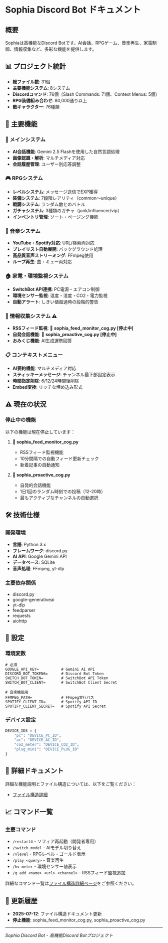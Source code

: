 # Sophia Discord Bot ドキュメント

## 概要
Sophiaは高機能なDiscord Botです。AI会話、RPGゲーム、音楽再生、家電制御、情報収集など、多彩な機能を提供します。

## 📊 プロジェクト統計
- **総ファイル数**: 31個
- **主要機能システム**: 8システム
- **Discordコマンド**: 76個（Slash Commands: 71個、Context Menus: 5個）
- **RPG装備組み合わせ**: 80,000通り以上
- **敵キャラクター**: 76種類

## 🚀 主要機能

### 🤖 メインシステム
- **AI会話機能**: Gemini 2.5 Flashを使用した自然言語処理
- **画像認識・解析**: マルチメディア対応
- **会話履歴管理**: ユーザー別応答調整

### 🎮 RPGシステム
- **レベルシステム**: メッセージ送信でEXP獲得
- **装備システム**: 7段階レアリティ（common〜unique）
- **戦闘システム**: ランダム敵とのバトル
- **ガチャシステム**: 3種類のガチャ（junk/influencer/vip）
- **インベントリ管理**: ソート・ページング機能

### 🎵 音楽システム
- **YouTube・Spotify対応**: URL/検索両対応
- **プレイリスト自動展開**: バックグラウンド処理
- **高品質音声ストリーミング**: FFmpeg使用
- **ループ再生**: 曲・キュー両対応

### 🏠 家電・環境監視システム
- **SwitchBot API連携**: PC電源・エアコン制御
- **環境センサー監視**: 温度・湿度・CO2・電力監視
- **自動アラート**: しきい値超過時の段階的警告

### 📰 情報収集システム ⚠️
- **RSSフィード監視**: 📰 **sophia_feed_monitor_cog.py [停止中]**
- **自発会話機能**: 💬 **sophia_proactive_cog.py [停止中]**
- **おみくじ機能**: AI生成運勢回答

### 📋 コンテキストメニュー
- **AI要約機能**: マルチメディア対応
- **スティッキーメッセージ**: チャンネル最下部固定表示
- **時間指定削除**: 6/12/24時間後削除
- **Embed変換**: リッチな埋め込み形式

## ⚠️ 現在の状況

### 停止中の機能
以下の機能は現在停止しています：

1. **📰 sophia_feed_monitor_cog.py**
   - RSSフィード監視機能
   - 10分間隔での自動フィード更新チェック
   - 新着記事の自動通知

2. **💬 sophia_proactive_cog.py**
   - 自発的会話機能
   - 1日1回のランダム時刻での投稿（12-20時）
   - 最もアクティブなチャンネルの自動選択

## 🛠️ 技術仕様

### 開発環境
- **言語**: Python 3.x
- **フレームワーク**: discord.py
- **AI API**: Google Gemini API
- **データベース**: SQLite
- **音声処理**: FFmpeg, yt-dlp

### 主要依存関係
- discord.py
- google-generativeai
- yt-dlp
- feedparser
- requests
- aiohttp

## 📝 設定

### 環境変数
```
# 必須
GOOGLE_API_KEY=          # Gemini AI API
DISCORD_BOT_TOKEN6=      # Discord Bot Token
SWITCH_BOT_TOKEN=        # SwitchBot API Token
SWITCH_BOT_CLIENT=       # SwitchBot Client Secret

# 音楽機能用
FFMPEG_PATH=             # FFmpeg実行パス
SPOTIFY_CLIENT_ID=       # Spotify API ID
SPOTIFY_CLIENT_SECRET=   # Spotify API Secret
```

### デバイス設定
```python
DEVICE_IDS = {
    "pc": "DEVICE_PC_ID",
    "ac": "DEVICE_AC_ID",
    "co2_meter": "DEVICE_CO2_ID",
    "plug_mini": "DEVICE_PLUG_ID"
}
```

## 📖 詳細ドキュメント

詳細な機能説明とファイル構造については、以下をご覧ください：
- [ファイル構造詳細](https://0rnot.github.io/SophiaDocument/FILE_STRUCTURE_VIEWER.html)

## 📈 コマンド一覧

### 主要コマンド
- `/restart4` - ソフィア再起動（開発者専用）
- `/switch_model` - AIモデル切り替え
- `/vlevel` - RPGレベル・ゴールド表示
- `/play <query>` - 音楽再生
- `/hv meter` - 環境センサー値表示
- `/q add <name> <url> <channel>` - RSSフィード監視追加

詳細なコマンド一覧は[ファイル構造詳細ページ](https://0rnot.github.io/SophiaDocument/FILE_STRUCTURE_VIEWER.html)をご参照ください。

## 🔄 更新履歴
- **2025-07-12**: ファイル構造ドキュメント更新
- **停止機能**: sophia_feed_monitor_cog.py, sophia_proactive_cog.py

---

*Sophia Discord Bot - 高機能Discord Botプロジェクト*
